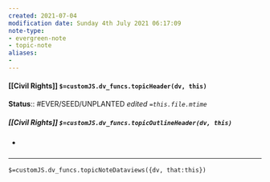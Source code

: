 ```yaml
---
created: 2021-07-04
modification date: Sunday 4th July 2021 06:17:09
note-type: 
- evergreen-note
- topic-note
aliases:
- 
---
```

 
#### [[Civil Rights]] `$=customJS.dv_funcs.topicHeader(dv, this)`


**Status**:: #EVER/SEED/UNPLANTED 
*edited `=this.file.mtime`*

##### [[Civil Rights]] `$=customJS.dv_funcs.topicOutlineHeader(dv, this)`
- 

### <hr class="dataviews"/>

`$=customJS.dv_funcs.topicNoteDataviews({dv, that:this})`